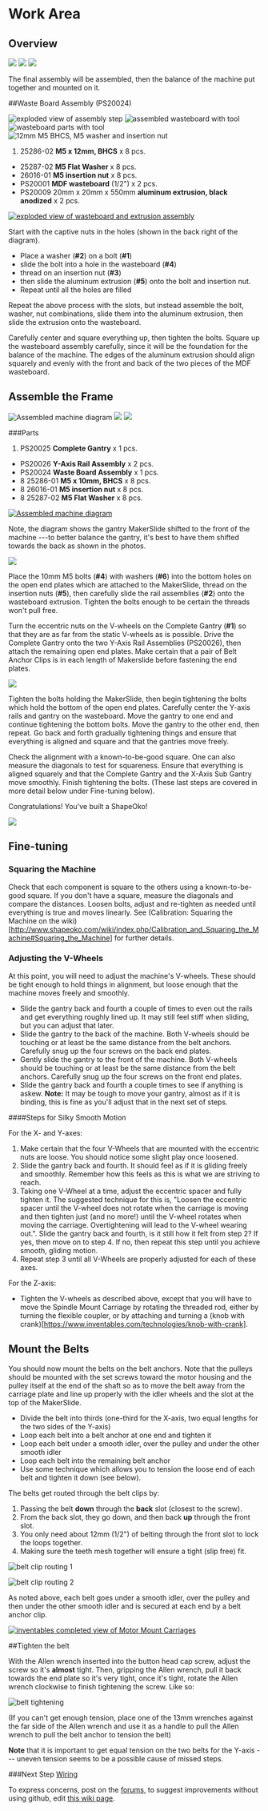 # Work Area

## Overview

![](tPictures/so_complete_2.jpg)
![](tPictures/so_frame_gantry_y-axis_2.jpg)
![](tPictures/so_assembly_gantry_rails_2.jpg)

The final assembly will be assembled, then the balance of the machine put together and mounted on it.

##Waste Board Assembly (PS20024)

![exploded view of assembly step](tPictures/PS20024_2.png) 
![assembled wasteboard with tool](tPictures/so_waste_board_2.jpg)
![wasteboard parts with tool](tPictures/so_waste_board_parts_2.jpg)
![12mm M5 BHCS, M5 washer and insertion nut](tPictures/so_m5_x_12mm_bhcs_washer_insertion_nut_2.jpg)

1. 25286-02 **M5 x 12mm, BHCS** x 8 pcs.
- 25287-02 **M5 Flat Washer** x 8 pcs.
- 26016-01 **M5 insertion nut** x 8 pcs.
- PS20001 **MDF wasteboard** (1/2") x 2 pcs.
- PS20009 20mm x 20mm x 550mm **aluminum extrusion, black anodized** x 2 pcs.

[![exploded view of wasteboard and extrusion assembly](tPictures/PS20024.svg)](content/tPictures/PS20024-100.svg)

Start with the captive nuts in the holes (shown in the back right of the diagram). 

- Place a washer (**\#2**) on a bolt (**\#1**)
- slide the bolt into a hole in the wasteboard (**\#4**)
- thread on an insertion nut (**\#3**)
- then slide the aluminum extrusion (**\#5**) onto the bolt and insertion nut. 
- Repeat until all the holes are filled

Repeat the above process with the slots, but instead assemble the bolt, washer, nut combinations, slide them into the aluminum extrusion, then slide the extrusion onto the wasteboard.

Carefully center and square everything up, then tighten the bolts. Square up the wasteboard assembly carefully, since it will be the foundation for the balance of the machine. The edges of the aluminum extrusion should align squarely and evenly with the front and back of the two pieces of the MDF wasteboard.

## Assemble the Frame

![Assembled machine diagram](tPictures/Shapeoko_2_2.png)
![](tPictures/so_gantry_half_carriage_mounted_parts_2.jpg)
![](tPictures/so_gantry_half_carriage_parts_2.jpg)



###Parts


1. PS20025 **Complete Gantry** x 1 pcs.
- PS20026 **Y-Axis Rail Assembly** x 2 pcs.
- PS20024 **Waste Board Assembly** x 1 pcs.
- 8 25286-01 **M5 x 10mm, BHCS** x 8 pcs.
- 8 26016-01 **M5 insertion nut** x 8 pcs.
- 8 25287-02 **M5 Flat Washer** x 8 pcs.


[![Assembled machine diagram](tPictures/Shapeoko_2_4.png)](content/tPictures/Shapeoko_2_16.png)

Note, the diagram shows the gantry MakerSlide shifted to the front of the machine ---to better balance the gantry, it's best to have them shifted towards the back as shown in the photos.

[![](tPictures/so_gantry_half_carriage_parts_4.jpg)](content/tPictures/so_gantry_half_carriage_parts_8.jpg)

Place the 10mm M5 bolts (**\#4**) with washers (**\#6**) into the bottom holes on the open end plates which are attached to the MakerSlide, thread on the insertion nuts (**\#5**), then carefully slide the rail assemblies (**\#2**) onto the wasteboard extrusion. Tighten the bolts enough to be certain the threads won't pull free.

Turn the eccentric nuts on the V-wheels on the Complete Gantry (**\#1**) so that they are as far from the static V-wheels as is possible. Drive the Complete Gantry onto the two Y-Axis Rail Assemblies (PS20026), then attach the remaining open end plates. Make certain that a pair of Belt Anchor Clips is in each length of Makerslide before fastening the end plates.

[![](tPictures/so_gantry_half_carriage_mounted_parts_4.jpg)](content/tPictures/so_gantry_half_carriage_mounted_parts_8.jpg)

Tighten the bolts holding the MakerSlide, then begin tightening the bolts which hold the bottom of the open end plates. Carefully center the Y-axis rails and gantry on the wasteboard. Move the gantry to one end and continue tightening the bottom bolts. Move the gantry to the other end, then repeat. Go back and forth gradually tightening things and ensure that everything is aligned and square and that the gantries move freely.

Check the alignment with a known-to-be-good square. One can also measure the diagonals to test for squareness. Ensure that everything is aligned squarely and that the Complete Gantry and the X-Axis Sub Gantry move smoothly. Finish tightening the bolts. (These last steps are covered in more detail below under Fine-tuning below).

Congratulations! You've built a ShapeOko!

[![](tPictures/so_complete_4.jpg)](content/tPictures/so_complete_8.jpg)

## Fine-tuning

### Squaring the Machine

Check that each component is square to the others using a known-to-be-good square. If you don't have a square, measure the diagonals and compare the distances. Loosen bolts, adjust and re-tighten as needed until everything is true and moves linearly. See (Calibration: Squaring the Machine on the wiki)[http://www.shapeoko.com/wiki/index.php/Calibration_and_Squaring_the_Machine#Squaring_the_Machine] for further details.

### Adjusting the V-Wheels

At this point, you will need to adjust the machine's V-wheels. These should be tight enough to hold things in alignment, but loose enough that the machine moves freely and smoothly. 

* Slide the gantry back and fourth a couple of times to even out the rails and get everything roughly lined up. It may still feel stiff when sliding, but you can adjust that later.
* Slide the gantry to the back of the machine. Both V-wheels should be touching or at least be the same distance from the belt anchors. Carefully snug up the four screws on the back end plates.
* Gently slide the gantry to the front of the machine. Both V-wheels should be touching or at least be the same distance from the belt anchors. Carefully snug up the four screws on the front end plates.
* Slide the gantry back and fourth a couple times to see if anything is askew. **Note:** It may be tough to move your gantry, almost as if it is binding, this is fine as you'll adjust that in the next set of steps. 

####Steps for Silky Smooth Motion

For the X- and Y-axes:

1. Make certain that the four V-Wheels that are mounted with the eccentric nuts are loose. You should notice some slight play once loosened.
2. Slide the gantry back and fourth. It should feel as if it is gliding freely and smoothly. Remember how this feels as this is what we are striving to reach.
3. Taking one V-Wheel at a time, adjust the eccentric spacer and fully tighten it. The suggested technique for this is, "Loosen the eccentric spacer until the V-wheel does not rotate when the carriage is moving and then tighten just (and no more!) until the V-wheel rotates when moving the carriage. Overtightening will lead to the V-wheel wearing out.". Slide the gantry back and fourth, is it still how it felt from step 2? If yes, then move on to step 4. If no, then repeat this step until you achieve smooth, gliding motion.
4. Repeat step 3 until all V-Wheels are properly adjusted for each of these axes. 

For the Z-axis:

* Tighten the V-wheels as described above, except that you will have to move the Spindle Mount Carriage by rotating the threaded rod, either by turning the flexible coupler, or by attaching and turning a (knob with crank)[https://www.inventables.com/technologies/knob-with-crank].


## Mount the Belts

You should now mount the belts on the belt anchors. Note that the pulleys should be mounted with the set screws toward the motor housing and the pulley itself at the end of the shaft so as to move the belt away from the carriage plate and line up properly with the idler wheels and the slot at the top of the MakerSlide.

* Divide the belt into thirds (one-third for the X-axis, two equal lengths for the two sides of the Y-axis)
* Loop each belt into a belt anchor at one end and tighten it
* Loop each belt under a smooth idler, over the pulley and under the other smooth idler
* Loop each belt into the remaining belt anchor
* Use some technique which allows you to tension the loose end of each belt and tighten it down (see below). 

The belts get routed through the belt clips by:

1. Passing the belt **down** through the __back__ slot (closest to the screw).
2. From the back slot, they go down, and then back **up** through the front slot.
3. You only need about 12mm (1/2") of belting through the front slot to lock the loops together.
4. Making sure the teeth mesh together will ensure a tight (slip free) fit.

![belt clip routing 1](belt-routing/62-so_wiring-061.jpg)

![belt clip routing 2](belt-routing/67-so_wiring-066.jpg)

As noted above, each belt goes under a smooth idler, over the pulley and then under the other smooth idler and is secured at each end by a belt anchor clip.

[![inventables completed view of Motor Mount Carriages](tPictures/inventables_Shapeoko_v2_carriage_closeup_4.jpg)](content/oPictures/inventables_Shapeoko_v2_carriage_closeup_o.jpg)

##Tighten the belt

With the Allen wrench inserted into the button head cap screw, adjust the screw so it's **almost** tight. Then, gripping the Allen wrench, pull it back towards the end plate so it's very tight, once it's tight, rotate the Allen wrench clockwise to finish tightening the screw. Like so:

![belt tightening](belt-routing/63-so_wiring-062.jpg)

(If you can't get enough tension, place one of the 13mm wrenches against the far side of the Allen wrench and use it as a handle to pull the Allen wrench to pull the belt anchor to tension the belt)

**Note** that it is important to get equal tension on the two belts for the Y-axis ---  uneven tension seems to be a possible cause of missed steps.

###Next Step [Wiring](wiring.html)

To express concerns, post on the [forums](http://www.shapeoko.com/forum/index.php), to suggest improvements without using github, edit [this wiki page](http://www.shapeoko.com/wiki/index.php?title=Workarea_1&action=edit&redlink=1).
